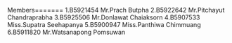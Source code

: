 Members=======  1.B5921454 Mr.Prach Butpha  2.B5922642 Mr.Pitchayut Chandraprabha  3.B5925506 Mr.Donlawat Chaiaksorn  4.B5907533 Miss.Supatra Seehapanya  5.B5900947 Miss.Panthiwa Chimmuang  6.B5911820 Mr.Watsanapong Pomsuwan